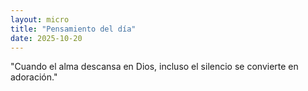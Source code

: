 ```yaml
---
layout: micro
title: "Pensamiento del día"
date: 2025-10-20
---
```


"Cuando el alma descansa en Dios, incluso el silencio se convierte en adoración."
